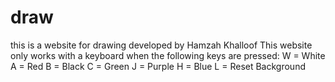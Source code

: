 # draw

this is a website for drawing developed by Hamzah Khalloof
This website only works with a keyboard when the following keys are pressed:
W = White
A = Red
B = Black
C = Green 
J = Purple
H = Blue
L = Reset Background
